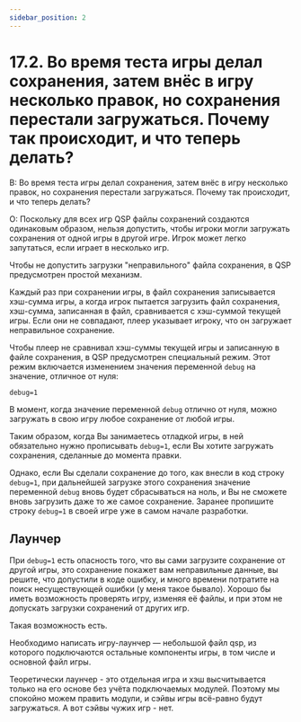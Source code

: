 ```yaml
---
sidebar_position: 2
---
```


# 17.2.  Во время теста игры делал сохранения, затем внёс в игру несколько правок, но сохранения перестали загружаться. Почему так происходит, и что теперь делать?
<!-- [:faq_17_02] -->
В: Во время теста игры делал сохранения, затем внёс в игру несколько правок, но сохранения перестали загружаться. Почему так происходит, и что теперь делать?

О:
Поскольку для всех игр QSP файлы сохранений создаются одинаковым образом, нельзя допустить, чтобы игроки могли загружать сохранения от одной игры в другой игре. Игрок может легко запутаться, если играет в несколько игр.

Чтобы не допустить загрузки "неправильного" файла сохранения, в QSP предусмотрен простой механизм.

Каждый раз при сохранении игры, в файл сохранения записывается хэш-сумма игры, а когда игрок пытается загрузить файл сохранения, хэш-сумма, записанная в файл, сравнивается с хэш-суммой текущей игры. Если они не совпадают, плеер указывает игроку, что он загружает неправильное сохранение.

Чтобы плеер не сравнивал хэш-суммы текущей игры и записанную в файле сохранения, в QSP предусмотрен специальный режим. Этот режим включается изменением значения переменной `debug` на значение, отличное от нуля:
```qsp
debug=1
```
В момент, когда значение переменной `debug` отлично от нуля, можно загружать в свою игру любое сохранение от любой игры.

Таким образом, когда Вы занимаетесь отладкой игры, в ней обязательно нужно прописывать `debug=1`, если Вы хотите загружать сохранения, сделанные до момента правки.

Однако, если Вы сделали сохранение до того, как внесли в код строку `debug=1`, при дальнейшей загрузке этого сохранения значение переменной `debug` вновь будет сбрасываться на ноль, и Вы не сможете вновь загрузить даже то же самое сохранение. Заранее пропишите строку `debug=1` в своей игре уже в самом начале разработки.

## Лаунчер

При `debug=1` есть опасность того, что вы сами загрузите сохранение от другой игры, это сохранение покажет вам неправильные данные, вы решите, что допустили в коде ошибку, и много времени потратите на поиск несуществующей ошибки (у меня такое бывало). Хорошо бы иметь возможность проверять игру, изменяя её файлы, и при этом не допускать загрузки сохранений от других игр.

Такая возможность есть.

Необходимо написать игру-лаунчер — небольшой файл qsp, из которого подключаются остальные компоненты игры, в том числе и основной файл игры.

Теоретически лаунчер - это отдельная игра и хэш высчитывается только на его основе без учёта подключаемых модулей. Поэтому мы спокойно можем править модули, и сэйвы игры всё-равно будут загружаться. А вот сэйвы чужих игр - нет.
